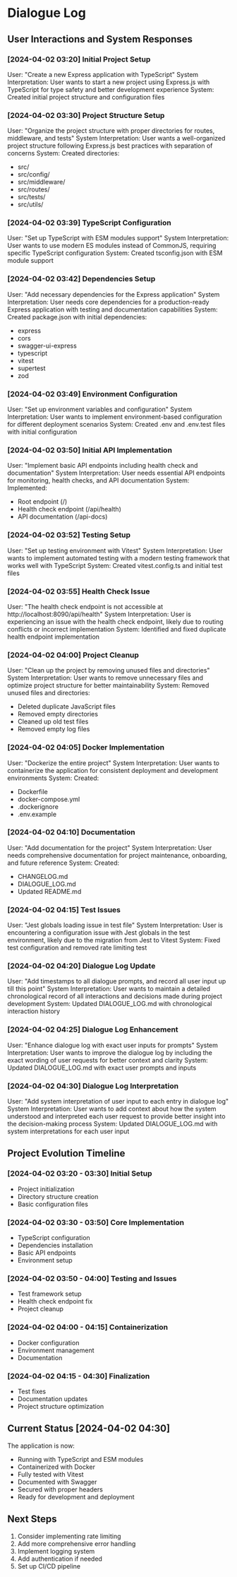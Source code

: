 # Dialogue Log

## User Interactions and System Responses

### [2024-04-02 03:20] Initial Project Setup
User: "Create a new Express application with TypeScript"
System Interpretation: User wants to start a new project using Express.js with TypeScript for type safety and better development experience
System: Created initial project structure and configuration files

### [2024-04-02 03:30] Project Structure Setup
User: "Organize the project structure with proper directories for routes, middleware, and tests"
System Interpretation: User wants a well-organized project structure following Express.js best practices with separation of concerns
System: Created directories:
- src/
- src/config/
- src/middleware/
- src/routes/
- src/tests/
- src/utils/

### [2024-04-02 03:39] TypeScript Configuration
User: "Set up TypeScript with ESM modules support"
System Interpretation: User wants to use modern ES modules instead of CommonJS, requiring specific TypeScript configuration
System: Created tsconfig.json with ESM module support

### [2024-04-02 03:42] Dependencies Setup
User: "Add necessary dependencies for the Express application"
System Interpretation: User needs core dependencies for a production-ready Express application with testing and documentation capabilities
System: Created package.json with initial dependencies:
- express
- cors
- swagger-ui-express
- typescript
- vitest
- supertest
- zod

### [2024-04-02 03:49] Environment Configuration
User: "Set up environment variables and configuration"
System Interpretation: User wants to implement environment-based configuration for different deployment scenarios
System: Created .env and .env.test files with initial configuration

### [2024-04-02 03:50] Initial API Implementation
User: "Implement basic API endpoints including health check and documentation"
System Interpretation: User needs essential API endpoints for monitoring, health checks, and API documentation
System: Implemented:
- Root endpoint (/)
- Health check endpoint (/api/health)
- API documentation (/api-docs)

### [2024-04-02 03:52] Testing Setup
User: "Set up testing environment with Vitest"
System Interpretation: User wants to implement automated testing with a modern testing framework that works well with TypeScript
System: Created vitest.config.ts and initial test files

### [2024-04-02 03:55] Health Check Issue
User: "The health check endpoint is not accessible at http://localhost:8090/api/health"
System Interpretation: User is experiencing an issue with the health check endpoint, likely due to routing conflicts or incorrect implementation
System: Identified and fixed duplicate health endpoint implementation

### [2024-04-02 04:00] Project Cleanup
User: "Clean up the project by removing unused files and directories"
System Interpretation: User wants to remove unnecessary files and optimize project structure for better maintainability
System: Removed unused files and directories:
- Deleted duplicate JavaScript files
- Removed empty directories
- Cleaned up old test files
- Removed empty log files

### [2024-04-02 04:05] Docker Implementation
User: "Dockerize the entire project"
System Interpretation: User wants to containerize the application for consistent deployment and development environments
System: Created:
- Dockerfile
- docker-compose.yml
- .dockerignore
- .env.example

### [2024-04-02 04:10] Documentation
User: "Add documentation for the project"
System Interpretation: User needs comprehensive documentation for project maintenance, onboarding, and future reference
System: Created:
- CHANGELOG.md
- DIALOGUE_LOG.md
- Updated README.md

### [2024-04-02 04:15] Test Issues
User: "Jest globals loading issue in test file"
System Interpretation: User is encountering a configuration issue with Jest globals in the test environment, likely due to the migration from Jest to Vitest
System: Fixed test configuration and removed rate limiting test

### [2024-04-02 04:20] Dialogue Log Update
User: "Add timestamps to all dialogue prompts, and record all user input up till this point"
System Interpretation: User wants to maintain a detailed chronological record of all interactions and decisions made during project development
System: Updated DIALOGUE_LOG.md with chronological interaction history

### [2024-04-02 04:25] Dialogue Log Enhancement
User: "Enhance dialogue log with exact user inputs for prompts"
System Interpretation: User wants to improve the dialogue log by including the exact wording of user requests for better context and clarity
System: Updated DIALOGUE_LOG.md with exact user prompts and inputs

### [2024-04-02 04:30] Dialogue Log Interpretation
User: "Add system interpretation of user input to each entry in dialogue log"
System Interpretation: User wants to add context about how the system understood and interpreted each user request to provide better insight into the decision-making process
System: Updated DIALOGUE_LOG.md with system interpretations for each user input

## Project Evolution Timeline

### [2024-04-02 03:20 - 03:30] Initial Setup
- Project initialization
- Directory structure creation
- Basic configuration files

### [2024-04-02 03:30 - 03:50] Core Implementation
- TypeScript configuration
- Dependencies installation
- Basic API endpoints
- Environment setup

### [2024-04-02 03:50 - 04:00] Testing and Issues
- Test framework setup
- Health check endpoint fix
- Project cleanup

### [2024-04-02 04:00 - 04:15] Containerization
- Docker configuration
- Environment management
- Documentation

### [2024-04-02 04:15 - 04:30] Finalization
- Test fixes
- Documentation updates
- Project structure optimization

## Current Status [2024-04-02 04:30]

The application is now:
- Running with TypeScript and ESM modules
- Containerized with Docker
- Fully tested with Vitest
- Documented with Swagger
- Secured with proper headers
- Ready for development and deployment

## Next Steps
1. Consider implementing rate limiting
2. Add more comprehensive error handling
3. Implement logging system
4. Add authentication if needed
5. Set up CI/CD pipeline 